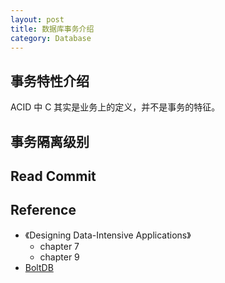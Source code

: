 ```yaml
---
layout: post
title: 数据库事务介绍
category: Database
---
```


## 事务特性介绍

ACID 中 C 其实是业务上的定义，并不是事务的特征。

## 事务隔离级别

## Read Commit

## Reference
* 《Designing Data-Intensive Applications》
    * chapter 7
    * chapter 9
* [BoltDB](https://github.com/etcd-io/bbolt)